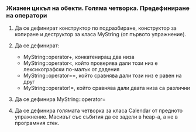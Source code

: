 ### Жизнен цикъл на обекти. Голяма четворка. Предефиниране на оператори

1. Да се дефинират конструктор по подразбиране, конструктор за копиране и деструктор за класа MyString (от първото упражнение).

1. Да се дефинират:
   * MyString::operator+, конкатениращ два низа
   * MyString::operator<, който проверява дали този низ е лексикографски по-малък от дадения
   * MyString::operator==, който сравнява дали този низ е равен на друг
   * MyString::operator!=, който сравнява дали двата низа са различни
   
1. Да се дефинира MyString::operator=

1. Да се дефинира голямата четворка за класа Calendar от предното упражнение. Масивът със събития да се задели в heap-а, а не в програмния стек.
